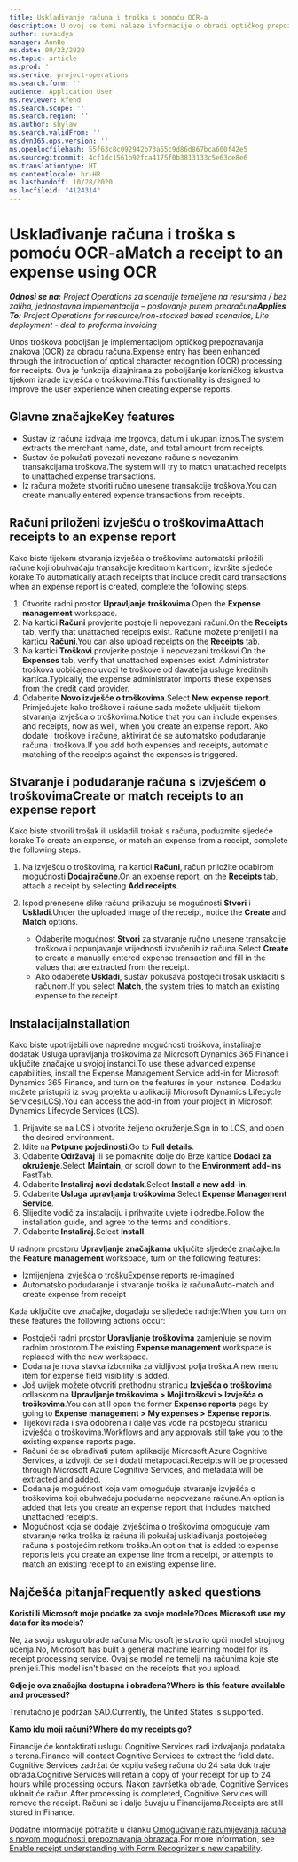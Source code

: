 ```yaml
---
title: Usklađivanje računa i troška s pomoću OCR-a
description: U ovoj se temi nalaze informacije o obradi optičkog prepoznavanja znakova (OCR, optical character recognition) za račune.
author: suvaidya
manager: AnnBe
ms.date: 09/23/2020
ms.topic: article
ms.prod: ''
ms.service: project-operations
ms.search.form: ''
audience: Application User
ms.reviewer: kfend
ms.search.scope: ''
ms.search.region: ''
ms.author: shylaw
ms.search.validFrom: ''
ms.dyn365.ops.version: ''
ms.openlocfilehash: 55f63c8c092942b73a55c9d86d867bca600f42e5
ms.sourcegitcommit: 4cf1dc1561b92fca4175f0b3813133c5e63ce8e6
ms.translationtype: HT
ms.contentlocale: hr-HR
ms.lasthandoff: 10/28/2020
ms.locfileid: "4124314"
---
```

# <a name="match-a-receipt-to-an-expense-using-ocr"></a><span data-ttu-id="abe9d-103">Usklađivanje računa i troška s pomoću OCR-a</span><span class="sxs-lookup"><span data-stu-id="abe9d-103">Match a receipt to an expense using OCR</span></span>

<span data-ttu-id="abe9d-104">_**Odnosi se na:** Project Operations za scenarije temeljene na resursima / bez zaliha, jednostavna implementacija – poslovanje putem predračuna_</span><span class="sxs-lookup"><span data-stu-id="abe9d-104">_**Applies To:** Project Operations for resource/non-stocked based scenarios, Lite deployment - deal to proforma invoicing_</span></span>

<span data-ttu-id="abe9d-105">Unos troškova poboljšan je implementacijom optičkog prepoznavanja znakova (OCR) za obradu računa.</span><span class="sxs-lookup"><span data-stu-id="abe9d-105">Expense entry has been enhanced through the introduction of optical character recognition (OCR) processing for receipts.</span></span> <span data-ttu-id="abe9d-106">Ova je funkcija dizajnirana za poboljšanje korisničkog iskustva tijekom izrade izvješća o troškovima.</span><span class="sxs-lookup"><span data-stu-id="abe9d-106">This functionality is designed to improve the user experience when creating expense reports.</span></span>

## <a name="key-features"></a><span data-ttu-id="abe9d-107">Glavne značajke</span><span class="sxs-lookup"><span data-stu-id="abe9d-107">Key features</span></span>

- <span data-ttu-id="abe9d-108">Sustav iz računa izdvaja ime trgovca, datum i ukupan iznos.</span><span class="sxs-lookup"><span data-stu-id="abe9d-108">The system extracts the merchant name, date, and total amount from receipts.</span></span>
- <span data-ttu-id="abe9d-109">Sustav će pokušati povezati nevezane račune s nevezanim transakcijama troškova.</span><span class="sxs-lookup"><span data-stu-id="abe9d-109">The system will try to match unattached receipts to unattached expense transactions.</span></span>
- <span data-ttu-id="abe9d-110">Iz računa možete stvoriti ručno unesene transakcije troškova.</span><span class="sxs-lookup"><span data-stu-id="abe9d-110">You can create manually entered expense transactions from receipts.</span></span>

## <a name="attach-receipts-to-an-expense-report"></a><span data-ttu-id="abe9d-111">Računi priloženi izvješću o troškovima</span><span class="sxs-lookup"><span data-stu-id="abe9d-111">Attach receipts to an expense report</span></span>

<span data-ttu-id="abe9d-112">Kako biste tijekom stvaranja izvješća o troškovima automatski priložili račune koji obuhvaćaju transakcije kreditnom karticom, izvršite sljedeće korake.</span><span class="sxs-lookup"><span data-stu-id="abe9d-112">To automatically attach receipts that include credit card transactions when an expense report is created, complete the following steps.</span></span>

  1. <span data-ttu-id="abe9d-113">Otvorite radni prostor **Upravljanje troškovima**.</span><span class="sxs-lookup"><span data-stu-id="abe9d-113">Open the **Expense management** workspace.</span></span>
  2. <span data-ttu-id="abe9d-114">Na kartici **Računi** provjerite postoje li nepovezani računi.</span><span class="sxs-lookup"><span data-stu-id="abe9d-114">On the **Receipts** tab, verify that unattached receipts exist.</span></span> <span data-ttu-id="abe9d-115">Račune možete prenijeti i na karticu **Računi**.</span><span class="sxs-lookup"><span data-stu-id="abe9d-115">You can also upload receipts on the **Receipts** tab.</span></span>
  3. <span data-ttu-id="abe9d-116">Na kartici **Troškovi** provjerite postoje li nepovezani troškovi.</span><span class="sxs-lookup"><span data-stu-id="abe9d-116">On the **Expenses** tab, verify that unattached expenses exist.</span></span> <span data-ttu-id="abe9d-117">Administrator troškova uobičajeno uvozi te troškove od davatelja usluge kreditnih kartica.</span><span class="sxs-lookup"><span data-stu-id="abe9d-117">Typically, the expense administrator imports these expenses from the credit card provider.</span></span>
  4. <span data-ttu-id="abe9d-118">Odaberite **Novo izvješće o troškovima**.</span><span class="sxs-lookup"><span data-stu-id="abe9d-118">Select **New expense report**.</span></span> <span data-ttu-id="abe9d-119">Primjećujete kako troškove i račune sada možete uključiti tijekom stvaranja izvješća o troškovima.</span><span class="sxs-lookup"><span data-stu-id="abe9d-119">Notice that you can include expenses, and receipts, now as well, when you create an expense report.</span></span> <span data-ttu-id="abe9d-120">Ako dodate i troškove i račune, aktivirat će se automatsko podudaranje računa i troškova.</span><span class="sxs-lookup"><span data-stu-id="abe9d-120">If you add both expenses and receipts, automatic matching of the receipts against the expenses is triggered.</span></span>

## <a name="create-or-match-receipts-to-an-expense-report"></a><span data-ttu-id="abe9d-121">Stvaranje i podudaranje računa s izvješćem o troškovima</span><span class="sxs-lookup"><span data-stu-id="abe9d-121">Create or match receipts to an expense report</span></span>
<span data-ttu-id="abe9d-122">Kako biste stvorili trošak ili uskladili trošak s računa, poduzmite sljedeće korake.</span><span class="sxs-lookup"><span data-stu-id="abe9d-122">To create an expense, or match an expense from a receipt, complete the following steps.</span></span>

  1. <span data-ttu-id="abe9d-123">Na izvješću o troškovima, na kartici **Računi**, račun priložite odabirom mogućnosti **Dodaj račune**.</span><span class="sxs-lookup"><span data-stu-id="abe9d-123">On an expense report, on the **Receipts** tab, attach a receipt by selecting **Add receipts**.</span></span>
  2. <span data-ttu-id="abe9d-124">Ispod prenesene slike računa prikazuju se mogućnosti **Stvori** i **Uskladi**.</span><span class="sxs-lookup"><span data-stu-id="abe9d-124">Under the uploaded image of the receipt, notice the **Create** and **Match** options.</span></span>

      - <span data-ttu-id="abe9d-125">Odaberite mogućnost **Stvori** za stvaranje ručno unesene transakcije troškova i popunjavanje vrijednosti izvučenih iz računa.</span><span class="sxs-lookup"><span data-stu-id="abe9d-125">Select **Create** to create a manually entered expense transaction and fill in the values that are extracted from the receipt.</span></span>
      - <span data-ttu-id="abe9d-126">Ako odaberete **Uskladi**, sustav pokušava postojeći trošak uskladiti s računom.</span><span class="sxs-lookup"><span data-stu-id="abe9d-126">If you select **Match**, the system tries to match an existing expense to the receipt.</span></span>

## <a name="installation"></a><span data-ttu-id="abe9d-127">Instalacija</span><span class="sxs-lookup"><span data-stu-id="abe9d-127">Installation</span></span>

<span data-ttu-id="abe9d-128">Kako biste upotrijebili ove napredne mogućnosti troškova, instalirajte dodatak Usluga upravljanja troškovima za Microsoft Dynamics 365 Finance i uključite značajke u svojoj instanci.</span><span class="sxs-lookup"><span data-stu-id="abe9d-128">To use these advanced expense capabilities, install the Expense Management Service add-in for Microsoft Dynamics 365 Finance, and turn on the features in your instance.</span></span> <span data-ttu-id="abe9d-129">Dodatku možete pristupiti iz svog projekta u aplikaciji Microsoft Dynamics Lifecycle Services(LCS).</span><span class="sxs-lookup"><span data-stu-id="abe9d-129">You can access the add-in from your project in Microsoft Dynamics Lifecycle Services (LCS).</span></span>

1. <span data-ttu-id="abe9d-130">Prijavite se na LCS i otvorite željeno okruženje.</span><span class="sxs-lookup"><span data-stu-id="abe9d-130">Sign in to LCS, and open the desired environment.</span></span>
2. <span data-ttu-id="abe9d-131">Idite na **Potpune pojedinosti**.</span><span class="sxs-lookup"><span data-stu-id="abe9d-131">Go to **Full details**.</span></span>
3. <span data-ttu-id="abe9d-132">Odaberite **Održavaj** ili se pomaknite dolje do Brze kartice **Dodaci za okruženje**.</span><span class="sxs-lookup"><span data-stu-id="abe9d-132">Select **Maintain**, or scroll down to the **Environment add-ins** FastTab.</span></span>
4. <span data-ttu-id="abe9d-133">Odaberite **Instaliraj novi dodatak**.</span><span class="sxs-lookup"><span data-stu-id="abe9d-133">Select **Install a new add-in**.</span></span>
5. <span data-ttu-id="abe9d-134">Odaberite **Usluga upravljanja troškovima**.</span><span class="sxs-lookup"><span data-stu-id="abe9d-134">Select **Expense Management Service**.</span></span>
6. <span data-ttu-id="abe9d-135">Slijedite vodič za instalaciju i prihvatite uvjete i odredbe.</span><span class="sxs-lookup"><span data-stu-id="abe9d-135">Follow the installation guide, and agree to the terms and conditions.</span></span>
7. <span data-ttu-id="abe9d-136">Odaberite **Instaliraj**.</span><span class="sxs-lookup"><span data-stu-id="abe9d-136">Select **Install**.</span></span>

<span data-ttu-id="abe9d-137">U radnom prostoru **Upravljanje značajkama** uključite sljedeće značajke:</span><span class="sxs-lookup"><span data-stu-id="abe9d-137">In the **Feature management** workspace, turn on the following features:</span></span>

- <span data-ttu-id="abe9d-138">Izmijenjena izvješća o trošku</span><span class="sxs-lookup"><span data-stu-id="abe9d-138">Expense reports re-imagined</span></span>
- <span data-ttu-id="abe9d-139">Automatsko podudaranje i stvaranje troška iz računa</span><span class="sxs-lookup"><span data-stu-id="abe9d-139">Auto-match and create expense from receipt</span></span>

<span data-ttu-id="abe9d-140">Kada uključite ove značajke, događaju se sljedeće radnje:</span><span class="sxs-lookup"><span data-stu-id="abe9d-140">When you turn on these features the following actions occur:</span></span>

- <span data-ttu-id="abe9d-141">Postojeći radni prostor **Upravljanje troškovima** zamjenjuje se novim radnim prostorom.</span><span class="sxs-lookup"><span data-stu-id="abe9d-141">The existing **Expense management** workspace is replaced with the new workspace.</span></span>
- <span data-ttu-id="abe9d-142">Dodana je nova stavka izbornika za vidljivost polja troška.</span><span class="sxs-lookup"><span data-stu-id="abe9d-142">A new menu item for expense field visibility is added.</span></span>
- <span data-ttu-id="abe9d-143">Još uvijek možete otvoriti prethodnu stranicu **Izvješća o troškovima** odlaskom na **Upravljanje troškovima > Moji troškovi > Izvješća o troškovima**.</span><span class="sxs-lookup"><span data-stu-id="abe9d-143">You can still open the former **Expense reports** page by going to **Expense management > My expenses > Expense reports**.</span></span>
- <span data-ttu-id="abe9d-144">Tijekovi rada i sva odobrenja i dalje vas vode na postojeću stranicu izvješća o troškovima.</span><span class="sxs-lookup"><span data-stu-id="abe9d-144">Workflows and any approvals still take you to the existing expense reports page.</span></span>
- <span data-ttu-id="abe9d-145">Računi će se obrađivati putem aplikacije Microsoft Azure Cognitive Services, a izdvojit će se i dodati metapodaci.</span><span class="sxs-lookup"><span data-stu-id="abe9d-145">Receipts will be processed through Microsoft Azure Cognitive Services, and metadata will be extracted and added.</span></span>
- <span data-ttu-id="abe9d-146">Dodana je mogućnost koja vam omogućuje stvaranje izvješća o troškovima koji obuhvaćaju podudarne nepovezane račune.</span><span class="sxs-lookup"><span data-stu-id="abe9d-146">An option is added that lets you create an expense report that includes matched unattached receipts.</span></span>
- <span data-ttu-id="abe9d-147">Mogućnost koja se dodaje izvješćima o troškovima omogućuje vam stvaranje retka troška iz računa ili pokušaj usklađivanja postojećeg računa s postojećim retkom troška.</span><span class="sxs-lookup"><span data-stu-id="abe9d-147">An option that is added to expense reports lets you create an expense line from a receipt, or attempts to match an existing receipt to an existing expense line.</span></span>

## <a name="frequently-asked-questions"></a><span data-ttu-id="abe9d-148">Najčešća pitanja</span><span class="sxs-lookup"><span data-stu-id="abe9d-148">Frequently asked questions</span></span>

<span data-ttu-id="abe9d-149">**Koristi li Microsoft moje podatke za svoje modele?**</span><span class="sxs-lookup"><span data-stu-id="abe9d-149">**Does Microsoft use my data for its models?**</span></span>

<span data-ttu-id="abe9d-150">Ne, za svoju uslugu obrade računa Microsoft je stvorio opći model strojnog učenja.</span><span class="sxs-lookup"><span data-stu-id="abe9d-150">No, Microsoft has built a general machine learning model for its receipt processing service.</span></span> <span data-ttu-id="abe9d-151">Ovaj se model ne temelji na računima koje ste prenijeli.</span><span class="sxs-lookup"><span data-stu-id="abe9d-151">This model isn't based on the receipts that you upload.</span></span>

<span data-ttu-id="abe9d-152">**Gdje je ova značajka dostupna i obrađena?**</span><span class="sxs-lookup"><span data-stu-id="abe9d-152">**Where is this feature available and processed?**</span></span>

<span data-ttu-id="abe9d-153">Trenutačno je podržan SAD.</span><span class="sxs-lookup"><span data-stu-id="abe9d-153">Currently, the United States is supported.</span></span>

<span data-ttu-id="abe9d-154">**Kamo idu moji računi?**</span><span class="sxs-lookup"><span data-stu-id="abe9d-154">**Where do my receipts go?**</span></span>

<span data-ttu-id="abe9d-155">Financije će kontaktirati uslugu Cognitive Services radi izdvajanja podataka s terena.</span><span class="sxs-lookup"><span data-stu-id="abe9d-155">Finance will contact Cognitive Services to extract the field data.</span></span> <span data-ttu-id="abe9d-156">Cognitive Services zadržat će kopiju vašeg računa do 24 sata dok traje obrada.</span><span class="sxs-lookup"><span data-stu-id="abe9d-156">Cognitive Services will retain a copy of your receipt for up to 24 hours while processing occurs.</span></span> <span data-ttu-id="abe9d-157">Nakon završetka obrade, Cognitive Services uklonit će račun.</span><span class="sxs-lookup"><span data-stu-id="abe9d-157">After processing is completed, Cognitive Services will remove the receipt.</span></span> <span data-ttu-id="abe9d-158">Računi se i dalje čuvaju u Financijama.</span><span class="sxs-lookup"><span data-stu-id="abe9d-158">Receipts are still stored in Finance.</span></span>

<span data-ttu-id="abe9d-159">Dodatne informacije potražite u članku [Omogućivanje razumijevanja računa s novom mogućnosti prepoznavanja obrazaca](https://azure.microsoft.com/blog/enable-receipt-understanding-with-form-recognizer-s-new-capability/).</span><span class="sxs-lookup"><span data-stu-id="abe9d-159">For more information, see [Enable receipt understanding with Form Recognizer's new capability](https://azure.microsoft.com/blog/enable-receipt-understanding-with-form-recognizer-s-new-capability/).</span></span>
